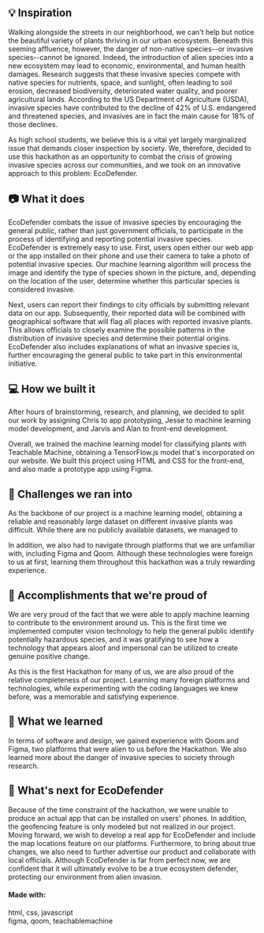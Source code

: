 ## 💡 Inspiration
Walking alongside the streets in our neighborhood, we can't help but notice the beautiful variety of plants thriving in our urban ecosystem. Beneath this seeming affluence, however, the danger of non-native species--or invasive species--cannot be ignored. Indeed, the introduction of alien species into a new ecosystem may lead to economic, environmental, and human health damages. Research suggests that these invasive species compete with native species for nutrients, space, and sunlight, often leading to soil erosion, decreased biodiversity, deteriorated water quality, and poorer agricultural lands. According to the US Department of Agriculture (USDA), invasive species have contributed to the decline of 42% of U.S. endangered and threatened species, and invasives are in fact the main cause for 18% of those declines.

As high school students, we believe this is a vital yet largely marginalized issue that demands closer inspection by society. We, therefore, decided to use this hackathon as an opportunity to combat the crisis of growing invasive species across our communities, and we took on an innovative approach to this problem: EcoDefender.

## 📷 What it does
EcoDefender combats the issue of invasive species by encouraging the general public, rather than just government officials, to participate in the process of identifying and reporting potential invasive species. EcoDefender is extremely easy to use. First, users open either our web app or the app installed on their phone and use their camera to take a photo of potential invasive species. Our machine learning algorithm will process the image and identify the type of species shown in the picture, and, depending on the location of the user, determine whether this particular species is considered invasive.

Next, users can report their findings to city officials by submitting relevant data on our app. Subsequently, their reported data will be combined with geographical software that will flag all places with reported invasive plants. This allows officials to closely examine the possible patterns in the distribution of invasive species and determine their potential origins. EcoDefender also includes explanations of what an invasive species is, further encouraging the general public to take part in this environmental initiative.

## 💻 How we built it
After hours of brainstorming, research, and planning, we decided to split our work by assigning Chris to app prototyping, Jesse to machine learning model development, and Jarvis and Alan to front-end development.

Overall, we trained the machine learning model for classifying plants with Teachable Machine, obtaining a TensorFlow.js model that's incorporated on our website. We built this project using HTML and CSS for the front-end, and also made a prototype app using Figma.

## 🚨 Challenges we ran into
As the backbone of our project is a machine learning model, obtaining a reliable and reasonably large dataset on different invasive plants was difficult. While there are no publicly available datasets, we managed to

In addition, we also had to navigate through platforms that we are unfamiliar with, including Figma and Qoom. Although these technologies were foreign to us at first, learning them throughout this hackathon was a truly rewarding experience.

## 🚩 Accomplishments that we're proud of
We are very proud of the fact that we were able to apply machine learning to contribute to the environment around us. This is the first time we implemented computer vision technology to help the general public identify potentially hazardous species, and it was gratifying to see how a technology that appears aloof and impersonal can be utilized to create genuine positive change.

As this is the first Hackathon for many of us, we are also proud of the relative completeness of our project. Learning many foreign platforms and technologies, while experimenting with the coding languages we knew before, was a memorable and satisfying experience.

## 🏫 What we learned
In terms of software and design, we gained experience with Qoom and Figma, two platforms that were alien to us before the Hackathon. We also learned more about the danger of invasive species to society through research.

## 🤠 What's next for EcoDefender
Because of the time constraint of the hackathon, we were unable to produce an actual app that can be installed on users' phones. In addition, the geofencing feature is only modeled but not realized in our project. Moving forward, we wish to develop a real app for EcoDefender and include the map locations feature on our platforms. Furthermore, to bring about true changes, we also need to further advertise our product and collaborate with local officials. Although EcoDefender is far from perfect now, we are confident that it will ultimately evolve to be a true ecosystem defender, protecting our environment from alien invasion.

#### Made with:
html, css, javascript <br/>
figma, qoom, teachablemachine
